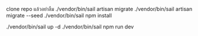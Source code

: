 clone repo แล้วอย่าลืม
./vendor/bin/sail artisan migrate
./vendor/bin/sail artisan migrate --seed
./vendor/bin/sail npm install

./vendor/bin/sail up -d
./vendor/bin/sail npm run dev
